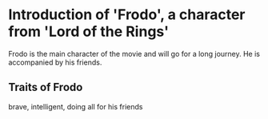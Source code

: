 # Introduction of \'Frodo\', a character from \'Lord of the Rings\'

Frodo is the main character of the movie and will go for a long journey.
He is accompanied by his friends.

## Traits of Frodo

brave, intelligent, doing all for his friends
